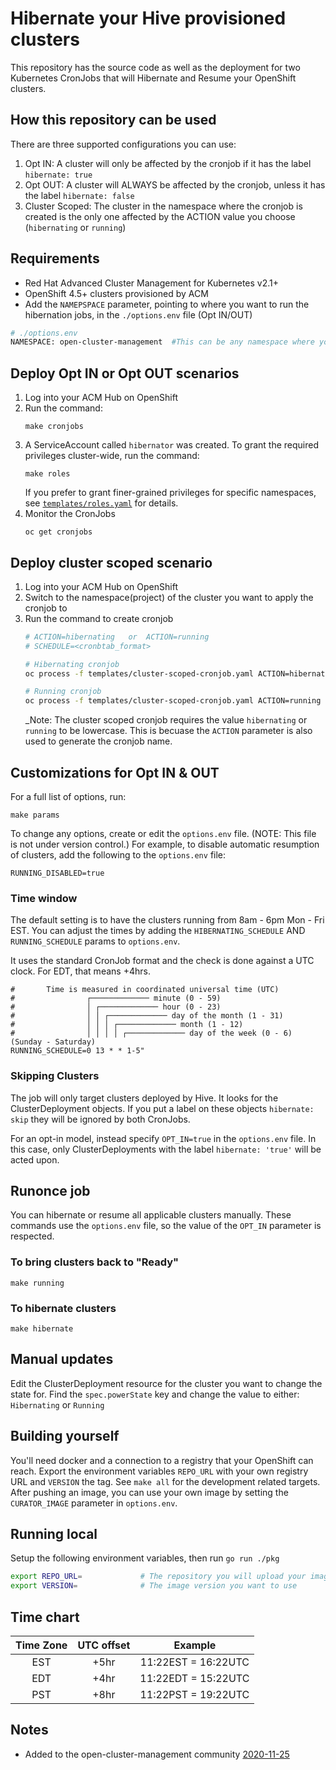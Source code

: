 # Hibernate your Hive provisioned clusters
This repository has the source code as well as the deployment for two Kubernetes CronJobs that will Hibernate and Resume your OpenShift clusters.

## How this repository can be used
There are three supported configurations you can use:
1) Opt IN: A cluster will only be affected by the cronjob if it has the label `hibernate: true`
2) Opt OUT: A cluster will ALWAYS be affected by the cronjob, unless it has the label `hibernate: false`
3) Cluster Scoped: The cluster in the namespace where the cronjob is created is the only one affected by the ACTION value you choose (`hibernating` or `running`) 

## Requirements
- Red Hat Advanced Cluster Management for Kubernetes v2.1+
- OpenShift 4.5+ clusters provisioned by ACM
- Add the `NAMEPSPACE` parameter, pointing to where you want to run the hibernation jobs, in the `./options.env` file (Opt IN/OUT)
```bash
# ./options.env
NAMESPACE: open-cluster-management  #This can be any namespace where you want to install
```

## Deploy Opt IN or Opt OUT scenarios
1. Log into your ACM Hub on OpenShift
2. Run the command:
   ```
   make cronjobs
   ```
3. A ServiceAccount called `hibernator` was created. To grant the required privileges cluster-wide, run the command:
   ```
   make roles
   ```
   If you prefer to grant finer-grained privileges for specific namespaces, see [`templates/roles.yaml`](./templates/roles.yaml) for details.
4. Monitor the CronJobs
   ```
   oc get cronjobs
   ```

## Deploy cluster scoped scenario
1. Log into your ACM Hub on OpenShift
2. Switch to the namespace(project) of the cluster you want to apply the cronjob to
2. Run the command to create cronjob
   ```bash
   # ACTION=hibernating   or  ACTION=running
   # SCHEDULE=<cronbtab_format>

   # Hibernating cronjob
   oc process -f templates/cluster-scoped-cronjob.yaml ACTION=hibernating SCHEDULE="0 23 * * 0-6" --ignore-unknown-parameters=true  | oc apply -f -

   # Running cronjob
   oc process -f templates/cluster-scoped-cronjob.yaml ACTION=running SCHEDULE="0 12 * * 0-6" --ignore-unknown-parameters=true  | oc apply -f -
   ```
   _Note: The cluster scoped cronjob requires the value `hibernating` or `running` to be lowercase. This is becuase the `ACTION` parameter is also used to generate the cronjob name.

## Customizations for Opt IN & OUT

For a full list of options, run:
```
make params
```

To change any options, create or edit the `options.env` file. (NOTE: This file is not under version control.) For example, to disable automatic resumption of clusters, add the following to the `options.env` file:
```
RUNNING_DISABLED=true
```

### Time window
The default setting is to have the clusters running from 8am - 6pm Mon - Fri EST.  You can adjust the times by adding the `HIBERNATING_SCHEDULE` AND `RUNNING_SCHEDULE` params to `options.env`.

It uses the standard CronJob format and the check is done against a UTC clock.  For EDT, that means +4hrs.

```
#       Time is measured in coordinated universal time (UTC)
#                ┌───────────── minute (0 - 59)
#                │ ┌───────────── hour (0 - 23)
#                │ │ ┌───────────── day of the month (1 - 31)
#                │ │ │ ┌───────────── month (1 - 12)
#                │ │ │ │ ┌───────────── day of the week (0 - 6) (Sunday - Saturday)
RUNNING_SCHEDULE=0 13 * * 1-5"
```

### Skipping Clusters
The job will only target clusters deployed by Hive. It looks for the ClusterDeployment objects.  If you put a label on these objects `hibernate: skip` they will be ignored by both CronJobs.

For an opt-in model, instead specify `OPT_IN=true` in the `options.env` file. In this case, only ClusterDeployments with the label `hibernate: 'true'` will be acted upon.
## Runonce job

You can hibernate or resume all applicable clusters manually. These commands use the `options.env` file, so the value of the `OPT_IN` parameter is respected.
### To bring clusters back to "Ready"
```
make running
```
### To hibernate clusters
```
make hibernate
```

## Manual updates
Edit the ClusterDeployment resource for the cluster you want to change the state for.  Find the `spec.powerState` key and change the value to either: `Hibernating` or `Running`

## Building yourself
You'll need docker and a connection to a registry that your OpenShift can reach.  Export the environment variables `REPO_URL` with your own registry URL and `VERSION` the tag. See `make all` for the development related targets. After pushing an image, you can use your own image by setting the `CURATOR_IMAGE` parameter in `options.env`.

## Running local
Setup the following environment variables, then run `go run ./pkg`
```bash
export REPO_URL=             # The repository you will upload your image too
export VERSION=              # The image version you want to use
```

## Time chart
| Time Zone | UTC offset | Example |
| :-------: | :--------: | :-----: |
| EST       | +5hr       | 11:22EST = 16:22UTC |
| EDT       | +4hr       | 11:22EDT = 15:22UTC |
| PST       | +8hr       | 11:22PST = 19:22UTC |

## Notes
* Added to the open-cluster-management community [2020-11-25](https://github.com/open-cluster-management/community/issues/6)
